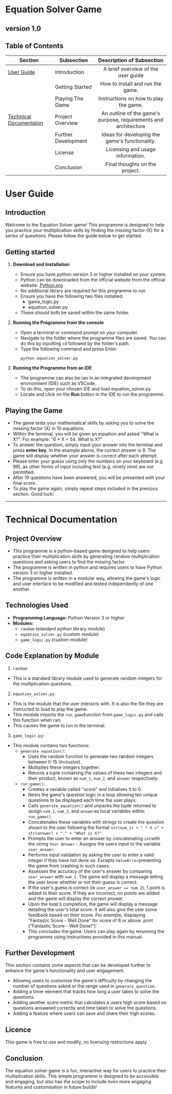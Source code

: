 # Equation Solver Game

## version 1.0

## Table of Contents

|Section| Subsection  |Description of Subsection|
|---|------------------------------|:-------------:|
|[User Guide](#user-guide)| Introduction    |  A brief overview of the user guide  
|| Getting Started|  How to install and run the game.                     |   |
| |Playing The Game             | Instructions on how to play the game.            |
|[Technical Documentaion](#technical-documentation)| Project Overview| An outline of the game's purpose, requirements and architecture |
| |Further Development | Ideas for developing the game's functionality.         |
|| License         |  Licensing and usage information.                
| |Conclusion| Final thoughts on the project.                      |
# User Guide

## Introduction
Welcome to the Equation Solver game! This programme is designed to help you practice your multiplication skills by finding the missing factor (X) for a series of questions. Please follow the guide below to get started. 

## Getting started

1. **Download and Installation**
    - Ensure you have python version 3 or higher installed on your system.
    - Python can be downloaded from the official website from the official website: [Python.org](https://www.python.org/downloads/)
    - No additional library are required for this programme to run
    - Ensure you have the following two files installed:
      - game_logic.py
      - equation_solver.py
   - These should both be saved within the same folder. 
2. **Running the Programme from the console**
   - Open a terminal or command prompt on your computer.
   - Navigate to the folder where the programme files are saved. You can do this by inputting `cd` followed by the folder's path. 
   - Type the following command and press Enter:
     ```
     python equation_solver.py
     ```
    
3. **Running the Programme from an IDE**
    - The programme can also be ran in an integrated development environment (IDE) such as VSCode.
    - To do this, open your chosen IDE and load equation_solver.py
    - Locate and click on the **Run** button in the IDE to run the programme.

## Playing the Game
  - The game tests your mathematical skills by asking you to solve the missing factor (X) in 10 equations.
  - Within the terminal, you will be given an equation and asked "What is X?". For example: "6 * X = 54. What is X?"
  - To answer the question, simply input your answer into the terminal and press **enter key**. In the example above, the correct answer is 9. The game will display whether your answer is correct after each attempt.
  - Please enter your guess using only the numbers on your keyboard (e.g 99), as other forms of input including text (e.g. ninety nine) are not permitted. 
  - After 10 questions have been answered, you will be presented with your final score. 
  - To play the game again, simply repeat steps included in the previous section. Good luck!

---
# Technical Documentation

## Project Overview
- This programme is a python-based game designed to help users practice their multiplication skills by generating random multiplication questions and asking users to find the missing factor.
- The programme is written in python and requires users to have Python version 3 or higher installed.
- The programme is written in a modular way, allowing the game's logic and user interface to be modified and tested independently of one another.
## Technologies Used 
- **Programming Language:** Python Version 3 or higher
- **Modules:** 
  - `random` (standard python library module)
  - `equation_solver.py` (custom module)
  - `game_logic.py` (custom module)

## Code Explanation by Module 
1. `random`:
  - This is a standard library module used to generate random integers for the multiplication questions. 
2. `equation_solver.py`:
  - This is the module that the user interacts with. It is also the file they are instructed to load to play the game. 
  - This module imports the `run_game`function from `game_logic.py` and calls this function when ran. 
  - This causes the game to run in the terminal. 
3. `game_logic.py`:
  - This module contains two functions:
    - `generate_equation()`:
      - Uses the random function to generate two random integers between 0-15 (inclusive). 
      - Multiplies these integers together.
      - Returns a tuple containing the values of these two integers and their product, known as `num_1`, `num_2`, and `answer` respectively.
    - `run_game()`:
      - Creates a variable called "score" and initialises it to 0.
      - Nests the game's question logic in a loop allowing ten unique questions to be displayed each time the user plays.
      - Calls `generate_equation()` and unpacks the tuple returned to assign `num_1`, `num_2`, and `answer`as local variables within `run_game()`.
      - Concatenates these variables with strings to create the question shown to the user following the format `str(num_1) + " * X =" + str(answer) + "." + "What is X?"`.
      - Prompts the user to enter an answer by concatenating `int`with the string `Your Answer:`. Assigns the users input to the variable `user_answer`.
      - Performs input validation by asking the user to enter a valid integer if they have not done so. Excepts `ValueError`preventing the game from crashing in such cases. 
      - Assesses the accuracy of the user's answer by comparing `user_answer` with `num_2`. The game will display a message letting the user know whether or not their guess is correct.
      - If the user's guess is correct (ie `user_answer == num_2`), 1 point is added to their score. If they are incorrect, no points are added and the game will display the correct answer. 
      - Upon the loop's completion, the game will display a message detailing the user's total score. It will also give the user some feedback based on their score. For example, displaying "Fantastic Score - Well Done" for score of 8 or above.
        print ("Fantastic Score - Well Done!")`
      - This concludes the game. Users can play again by rerunning the programme using instructions provided in this manual. 

## Further Development 
This section contains some aspects that can be developed further to enhance the game's functionality and user engagement.
- Allowing users to customise the game's difficulty by changing the number of questions asked or the range used in `generate_question`.
- Adding a timer element that tracks how long a user takes to solve the questions.
- Adding another score metric that calculates a users high score based on questions answered correctly and time taken to solve the questions.
- Adding a feature where users can save and share their high scores.

## Licence
This game is free to use and modify, no licensing restrictions apply.

## Conclusion
The equation solver game is a fun, interactive way for users to practice their multiplication skills. This simple programme is designed to be accessible and engaging, but also has the scope to include even more engaging features and customisation in future builds!



